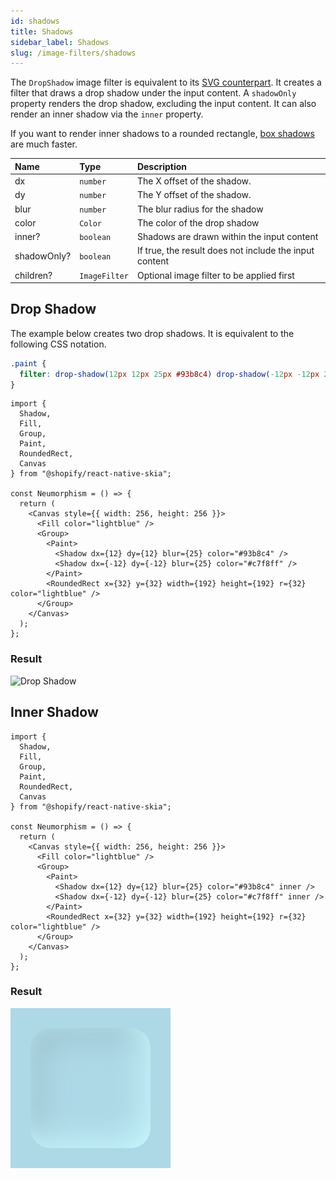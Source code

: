 ```yaml
---
id: shadows
title: Shadows
sidebar_label: Shadows
slug: /image-filters/shadows
---
```


The `DropShadow` image filter is equivalent to its [SVG counterpart](https://developer.mozilla.org/en-US/docs/Web/CSS/filter-function/drop-shadow()).
It creates a filter that draws a drop shadow under the input content.
A `shadowOnly` property renders the drop shadow, excluding the input content.
It can also render an inner shadow via the `inner` property.

If you want to render inner shadows to a rounded rectangle, [box shadows](/shapes/box.md) are much faster.

| Name        | Type          |  Description                                                  |
|:------------|:--------------|:--------------------------------------------------------------|
| dx          | `number`      | The X offset of the shadow.                                   |
| dy          | `number`      | The Y offset of the shadow.                                   |
| blur        | `number`      | The blur radius for the shadow                                |
| color       | `Color`       | The color of the drop shadow                                  |
| inner?      | `boolean`     | Shadows are drawn within the input content                    |
| shadowOnly? | `boolean`     | If true, the result does not include the input content        | 
| children?   | `ImageFilter` | Optional image filter to be applied first                     |

## Drop Shadow

The example below creates two drop shadows.
It is equivalent to the following CSS notation.

```css
.paint {
  filter: drop-shadow(12px 12px 25px #93b8c4) drop-shadow(-12px -12px 25px #c7f8ff);
}
```

```tsx twoslash
import {
  Shadow,
  Fill,
  Group,
  Paint,
  RoundedRect,
  Canvas
} from "@shopify/react-native-skia";

const Neumorphism = () => {
  return (
    <Canvas style={{ width: 256, height: 256 }}>
      <Fill color="lightblue" />
      <Group>
        <Paint>
          <Shadow dx={12} dy={12} blur={25} color="#93b8c4" />
          <Shadow dx={-12} dy={-12} blur={25} color="#c7f8ff" />
        </Paint>
        <RoundedRect x={32} y={32} width={192} height={192} r={32} color="lightblue" />
      </Group>
    </Canvas>
  );
};
```

### Result

![Drop Shadow](assets/drop-shadow.png)

## Inner Shadow

```tsx twoslash
import {
  Shadow,
  Fill,
  Group,
  Paint,
  RoundedRect,
  Canvas
} from "@shopify/react-native-skia";

const Neumorphism = () => {
  return (
    <Canvas style={{ width: 256, height: 256 }}>
      <Fill color="lightblue" />
      <Group>
        <Paint>
          <Shadow dx={12} dy={12} blur={25} color="#93b8c4" inner />
          <Shadow dx={-12} dy={-12} blur={25} color="#c7f8ff" inner />
        </Paint>
        <RoundedRect x={32} y={32} width={192} height={192} r={32} color="lightblue" />
      </Group>
    </Canvas>
  );
};
```

### Result

![Inner Shadow](assets/inner-shadow.png)
